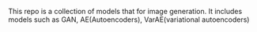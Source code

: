 This repo is a collection of models that for image generation. It includes models such as GAN, AE(Autoencoders), VarAE(variational autoencoders)
